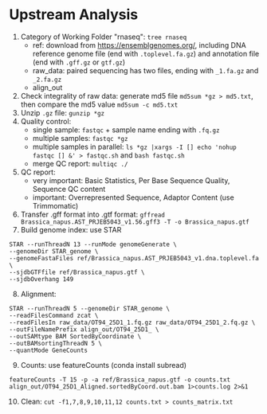 # Upstream Analysis

1. Category of Working Folder "rnaseq": `tree rnaseq`
   - ref: download from https://ensemblgenomes.org/, including DNA reference genome file (end with `.toplevel.fa.gz`) and annotation file (end with `.gff.gz` or `gtf.gz`)
   - raw_data: paired sequencing has two files, ending with `_1.fa.gz` and `_2.fa.gz`
   - align_out
2. Check integrality of raw data: generate md5 file `md5sum *gz > md5.txt`, then compare the md5 value `md5sum -c md5.txt`
3. Unzip `.gz` file: `gunzip *gz` 
4. Quality control: 
   - single sample: `fastqc` + sample name ending with `.fq.gz`
   - multiple samples: `fastqc *gz`
   - multiple samples in parallel: `ls *gz |xargs -I [] echo 'nohup fastqc [] &' > fastqc.sh` and `bash fastqc.sh`
   - merge QC report: `multiqc ./`
5. QC report:
   - very important: Basic Statistics, Per Base Sequence Quality, Sequence QC content
   - important: Overrepresented Sequence, Adaptor Content (use Trimmomatic)
6. Transfer .gff format into .gtf format: `gffread Brassica_napus.AST_PRJEB5043_v1.56.gff3 -T -o Brassica_napus.gtf`
7. Build genome index: use STAR
```
STAR --runThreadN 13 --runMode genomeGenerate \
--genomeDir STAR_genome \ 
--genomeFastaFiles ref/Brassica_napus.AST_PRJEB5043_v1.dna.toplevel.fa \
--sjdbGTFfile ref/Brassica_napus.gtf \
--sjdbOverhang 149
```
8. Alignment: 
```
STAR --runThreadN 5 --genomeDir STAR_genome \
--readFilesCommand zcat \
--readFilesIn raw_data/OT94_25D1_1.fq.gz raw_data/OT94_25D1_2.fq.gz \
--outFileNamePrefix align_out/OT94_25D1_ \
--outSAMtype BAM SortedByCoordinate \
--outBAMsortingThreadN 5 \
--quantMode GeneCounts
```
9. Counts: use featureCounts (conda install subread)
```
featureCounts -T 15 -p -a ref/Brassica_napus.gtf -o counts.txt align_out/OT94_25D1_Aligned.sortedByCoord.out.bam 1>counts.log 2>&1
```
10. Clean: `cut -f1,7,8,9,10,11,12 counts.txt > counts_matrix.txt` 


